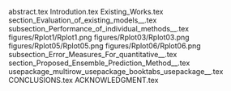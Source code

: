 abstract.tex
Introdution.tex
Existing_Works.tex
section_Evaluation_of_existing_models__.tex
subsection_Performance_of_individual_methods__.tex
figures/Rplot1/Rplot1.png
figures/Rplot03/Rplot03.png
figures/Rplot05/Rplot05.png
figures/Rplot06/Rplot06.png
subsection_Error_Measures_For_quantitative__.tex
section_Proposed_Ensemble_Prediction_Method__.tex
usepackage_multirow_usepackage_booktabs_usepackage__.tex
CONCLUSIONS.tex
ACKNOWLEDGMENT.tex
